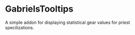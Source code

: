 # GabrielsTooltips
 A simple addon for displaying statistical gear values for priest specilizations.
